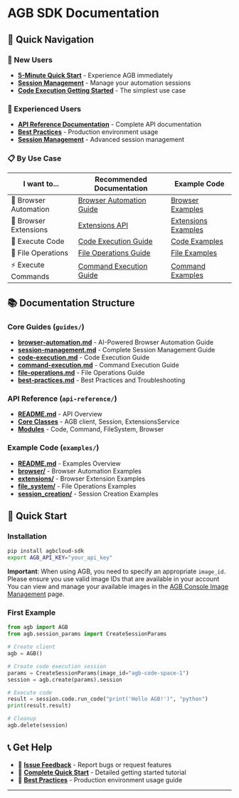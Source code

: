 # AGB SDK Documentation

## 🎯 Quick Navigation

### 👋 New Users
- **[5-Minute Quick Start](quickstart.md)** - Experience AGB immediately
- **[Session Management](guides/session-management.md)** - Manage your automation sessions
- **[Code Execution Getting Started](guides/code-execution.md)** - The simplest use case

### 🚀 Experienced Users
- **[API Reference Documentation](api-reference/README.md)** - Complete API documentation
- **[Best Practices](guides/best-practices.md)** - Production environment usage
- **[Session Management](guides/session-management.md)** - Advanced session management

### 📋 By Use Case

| I want to... | Recommended Documentation | Example Code |
|-----------|----------|----------|
| 🤖 Browser Automation | [Browser Automation Guide](guides/browser-automation.md) | [Browser Examples](examples/browser/README.md) |
| 🧩 Browser Extensions | [Extensions API](api-reference/core/extensions.md) | [Extensions Examples](examples/extensions/README.md) |
| 🐍 Execute Code | [Code Execution Guide](guides/code-execution.md) | [Code Examples](examples/file_system/README.md) |
| 💾 File Operations | [File Operations Guide](guides/file-operations.md) | [File Examples](examples/file_system/README.md) |
| ⚡ Execute Commands | [Command Execution Guide](guides/command-execution.md) | [Command Examples](examples/session_creation/README.md) |

## 📚 Documentation Structure

### Core Guides (`guides/`)
- **[browser-automation.md](guides/browser-automation.md)** - AI-Powered Browser Automation Guide
- **[session-management.md](guides/session-management.md)** - Complete Session Management Guide
- **[code-execution.md](guides/code-execution.md)** - Code Execution Guide
- **[command-execution.md](guides/command-execution.md)** - Command Execution Guide
- **[file-operations.md](guides/file-operations.md)** - File Operations Guide
- **[best-practices.md](guides/best-practices.md)** - Best Practices and Troubleshooting

### API Reference (`api-reference/`)
- **[README.md](api-reference/README.md)** - API Overview
- **[Core Classes](api-reference/core/)** - AGB client, Session, ExtensionsService
- **[Modules](api-reference/modules/)** - Code, Command, FileSystem, Browser

### Example Code (`examples/`)
- **[README.md](examples/README.md)** - Examples Overview
- **[browser/](examples/browser/README.md)** - Browser Automation Examples
- **[extensions/](examples/extensions/README.md)** - Browser Extension Examples
- **[file_system/](examples/file_system/README.md)** - File Operations Examples
- **[session_creation/](examples/session_creation/README.md)** - Session Creation Examples

## 🚀 Quick Start

### Installation
```bash
pip install agbcloud-sdk
export AGB_API_KEY="your_api_key"
```

**Important**: When using AGB, you need to specify an appropriate `image_id`. Please ensure you use valid image IDs that are available in your account You can view and manage your available images in the [AGB Console Image Management](https://agb.cloud/console/image-management) page.

### First Example
```python
from agb import AGB
from agb.session_params import CreateSessionParams

# Create client
agb = AGB()

# Create code execution session
params = CreateSessionParams(image_id="agb-code-space-1")
session = agb.create(params).session

# Execute code
result = session.code.run_code("print('Hello AGB!')", "python")
print(result.result)

# Cleanup
agb.delete(session)
```

## 📞 Get Help

- 🐛 **[Issue Feedback](https://github.com/agbcloud/agbcloud-sdk/issues)** - Report bugs or request features
- 📖 **[Complete Quick Start](quickstart.md)** - Detailed getting started tutorial
- 🔧 **[Best Practices](guides/best-practices.md)** - Production environment usage guide

---
